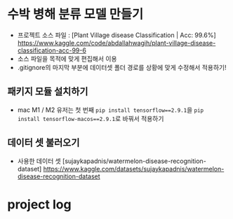 # 수박 병해 분류 모델 만들기
- 프로젝트 소스 파일 : [Plant Village disease Classification | Acc: 99.6%] https://www.kaggle.com/code/abdallahwagih/plant-village-disease-classification-acc-99-6 
- 소스 파일을 목적에 맞게 편집해서 이용
- .gitignore의 마지막 부분에 데이터셋 폴더 경로를 상황에 맞게 수정해서 적용하기!

## 패키지 모듈 설치하기 
- mac M1 / M2 유저는 첫 번째 `pip install tensorflow==2.9.1`을 `pip install tensorflow-macos==2.9.1`로 바꿔서 적용하기 

## 데이터 셋 불러오기
- 사용한 데이터 셋 [sujaykapadnis/watermelon-disease-recognition-dataset] https://www.kaggle.com/datasets/sujaykapadnis/watermelon-disease-recognition-dataset 

# project log
